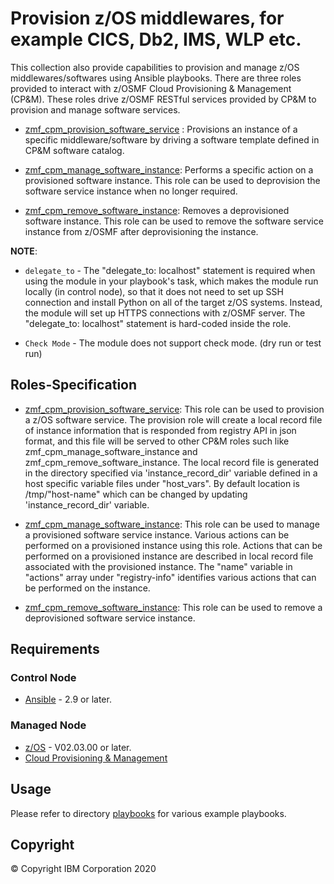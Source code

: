 # Provision z/OS middlewares, for example CICS, Db2, IMS, WLP etc.

This collection also provide capabilities to provision and manage z/OS middlewares/softwares using Ansible playbooks. There are three roles provided to interact with z/OSMF Cloud Provisioning & Management (CP&M). These roles drive z/OSMF RESTful services provided by CP&M to provision and manage software services.

- [zmf_cpm_provision_software_service](../roles/zmf_cpm_provision_software_service) : Provisions an instance of a specific middleware/software by driving a software template defined in CP&M software catalog.

- [zmf_cpm_manage_software_instance](../roles/zmf_cpm_manage_software_instance): Performs a specific action on a provisioned software instance. This role can be used to deprovision the software service instance when no longer required.

- [zmf_cpm_remove_software_instance](../roles/zmf_cpm_remove_software_instance): Removes a deprovisioned software instance. This role can be used to remove the software service instance from z/OSMF after deprovisioning the instance.

**NOTE**:

- `delegate_to` - The "delegate_to: localhost" statement is required when using the module in your playbook's task, which makes the module run locally (in control node), so that it does not need to set up SSH connection and install Python on all of the target z/OS systems. Instead, the module will set up HTTPS connections with z/OSMF server. The "delegate_to: localhost" statement is hard-coded inside the role.

- `Check Mode` - The module does not support check mode. (dry run or test run)

## Roles-Specification

- [zmf_cpm_provision_software_service](../roles/zmf_cpm_provision_software_service/README.md): This role can be used to provision a z/OS software service. The provision role will create a local record file of instance information that is responded from registry API in json format, and this file will be served to other CP&M roles such like zmf_cpm_manage_software_instance and zmf_cpm_remove_software_instance. The local record file is generated in the directory specified via 'instance_record_dir' variable defined in a host specific variable files under "host_vars". By default location is /tmp/"host-name" which can be changed by updating 'instance_record_dir' variable.

- [zmf_cpm_manage_software_instance](../roles/zmf_cpm_manage_software_instance/README.md): This role can be used to manage a provisioned software service instance. Various actions can be performed on a provisioned instance using this role. Actions that can be performed on a provisioned instance are described in local record file associated with the provisioned instance. The "name" variable in "actions" array under "registry-info" identifies various actions that can be performed on the instance.

- [zmf_cpm_remove_software_instance](../roles/zmf_cpm_remove_software_instance/README.md): This role can be used to remove a deprovisioned software service instance.

## Requirements

### Control Node

- [Ansible](https://docs.ansible.com/ansible/latest/installation_guide/intro_installation.html) - 2.9 or later.

### Managed Node

- [z/OS](https://www.ibm.com/support/knowledgecenter/SSLTBW_2.3.0/com.ibm.zos.v2r3/en/homepage.html) - V02.03.00 or later.
- [Cloud Provisioning & Management](https://www.ibm.com/support/z-content-solutions/cloud-provisioning)

## Usage

Please refer to directory [playbooks](../playbooks/README.md) for various example playbooks.

## Copyright

© Copyright IBM Corporation 2020
